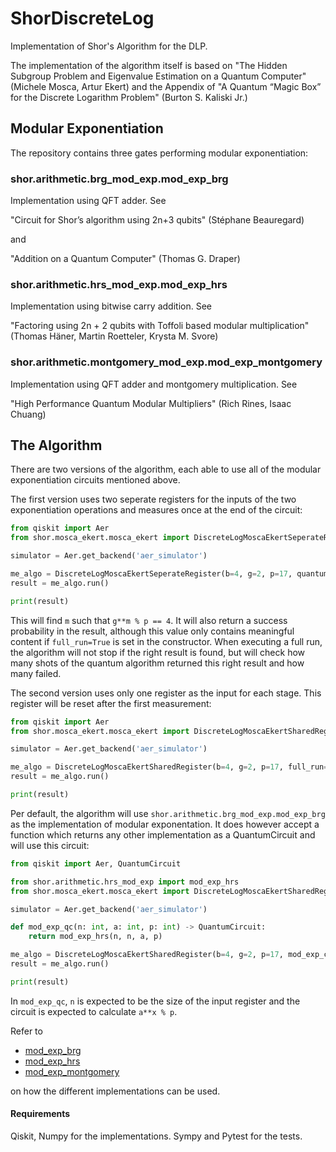 # ShorDiscreteLog
Implementation of Shor's Algorithm for the DLP.

The implementation of the algorithm itself is based on
"The Hidden Subgroup Problem and Eigenvalue Estimation on a Quantum Computer" (Michele Mosca, Artur Ekert)
and the Appendix of 
"A Quantum “Magic Box” for the Discrete Logarithm Problem" (Burton S. Kaliski Jr.)

## Modular Exponentiation
The repository contains three gates performing modular exponentiation:

### shor.arithmetic.brg_mod_exp.mod_exp_brg 
Implementation using QFT adder. See

"Circuit for Shor’s algorithm using 2n+3 qubits" (Stéphane Beauregard) 

and 

"Addition on a Quantum Computer" (Thomas G. Draper)

### shor.arithmetic.hrs_mod_exp.mod_exp_hrs
Implementation using bitwise carry addition. See

"Factoring using 2n + 2 qubits with Toffoli based modular multiplication" (Thomas Häner, Martin Roetteler, Krysta M. Svore)

### shor.arithmetic.montgomery_mod_exp.mod_exp_montgomery
Implementation using QFT adder and montgomery multiplication. See

"High Performance Quantum Modular Multipliers" (Rich Rines, Isaac Chuang)

## The Algorithm

There are two versions of the algorithm, each able to use all of the modular exponentiation circuits mentioned above.

The first version uses two seperate registers for the inputs of the two exponentiation operations and measures once at the end of the circuit:

```python
from qiskit import Aer
from shor.mosca_ekert.mosca_ekert import DiscreteLogMoscaEkertSeperateRegister

simulator = Aer.get_backend('aer_simulator')

me_algo = DiscreteLogMoscaEkertSeperateRegister(b=4, g=2, p=17, quantum_instance=simulator)
result = me_algo.run()

print(result)
```

This will find `m` such that `g**m % p == 4`. It will also return a success probability in the result, although this value only contains meaningful content 
if `full_run=True` is set in the constructor. When executing a full run, the algorithm will not stop if the right result is found, but will check how many 
shots of the quantum algorithm returned this right result and how many failed.

The second version uses only one register as the input for each stage. This register will be reset after the first measurement:

```python
from qiskit import Aer
from shor.mosca_ekert.mosca_ekert import DiscreteLogMoscaEkertSharedRegister

simulator = Aer.get_backend('aer_simulator')

me_algo = DiscreteLogMoscaEkertSharedRegister(b=4, g=2, p=17, full_run=True, quantum_instance=simulator)
result = me_algo.run()

print(result)
```

Per default, the algorithm will use `shor.arithmetic.brg_mod_exp.mod_exp_brg` as the implementation of modular exponentation. It does however accept a function 
which returns any other implementation as a QuantumCircuit and will use this circuit:

```python
from qiskit import Aer, QuantumCircuit

from shor.arithmetic.hrs_mod_exp import mod_exp_hrs
from shor.mosca_ekert.mosca_ekert import DiscreteLogMoscaEkertSharedRegister

simulator = Aer.get_backend('aer_simulator')

def mod_exp_qc(n: int, a: int, p: int) -> QuantumCircuit:
    return mod_exp_hrs(n, n, a, p)

me_algo = DiscreteLogMoscaEkertSharedRegister(b=4, g=2, p=17, mod_exp_constructor=mod_exp_qc, quantum_instance=simulator)
result = me_algo.run()

print(result)
```

In `mod_exp_qc`, `n` is expected to be the size of the input register and the circuit is expected to calculate `a**x % p`.

Refer to 
 - [mod_exp_brg](shor/mosca_ekert/me_brg.py)
 - [mod_exp_hrs](shor/mosca_ekert/me_hrs.py)
 - [mod_exp_montgomery](shor/mosca_ekert/me_montgomery.py)

on how the different implementations can be used.

#### Requirements
Qiskit, Numpy for the implementations. Sympy and Pytest for the tests.

